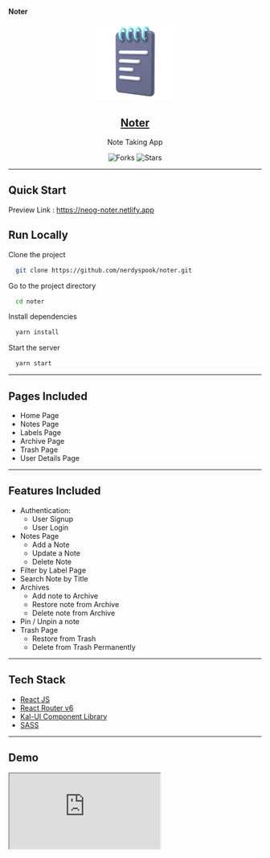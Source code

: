 #### Noter

<div align="center">
  <img src="public/icon.png" width="150" title="Noter Logo">

## [Noter](https://neog-noter.netlify.app/)

Note Taking App

![Forks](https://img.shields.io/github/forks/nerdyspook/noter)
![Stars](https://img.shields.io/github/stars/nerdyspook/noter)

</div>

---

## Quick Start

Preview Link : https://neog-noter.netlify.app

## Run Locally

Clone the project

```bash
  git clone https://github.com/nerdyspook/noter.git
```

Go to the project directory

```bash
  cd noter
```

Install dependencies

```bash
  yarn install
```

Start the server

```bash
  yarn start
```

---

## Pages Included

-   Home Page
-   Notes Page
-   Labels Page
-   Archive Page
-   Trash Page
-   User Details Page

---

## Features Included

-   Authentication:
    -   User Signup
    -   User Login
-   Notes Page
    -   Add a Note
    -   Update a Note
    -   Delete Note
-   Filter by Label Page
-   Search Note by Title
-   Archives
    -   Add note to Archive
    -   Restore note from Archive
    -   Delete note from Archive
-   Pin / Unpin a note
-   Trash Page
    -   Restore from Trash
    -   Delete from Trash Permanently

---

## Tech Stack

-   [React JS](https://reactjs.org/)
-   [React Router v6](https://reactrouter.com/)
-   [Kal-UI Component Library](https://kal-ui.netlify.app/)
-   [SASS](https://sass-lang.com/)

---

## Demo

<iframe src="https://www.loom.com/share/f3d69888626742f7a3bda9653ef72b70" > </iframe>
